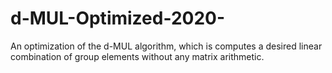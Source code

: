 # d-MUL-Optimized-2020-
An optimization of the d-MUL algorithm, which is computes a desired linear combination of group elements without any matrix arithmetic.
